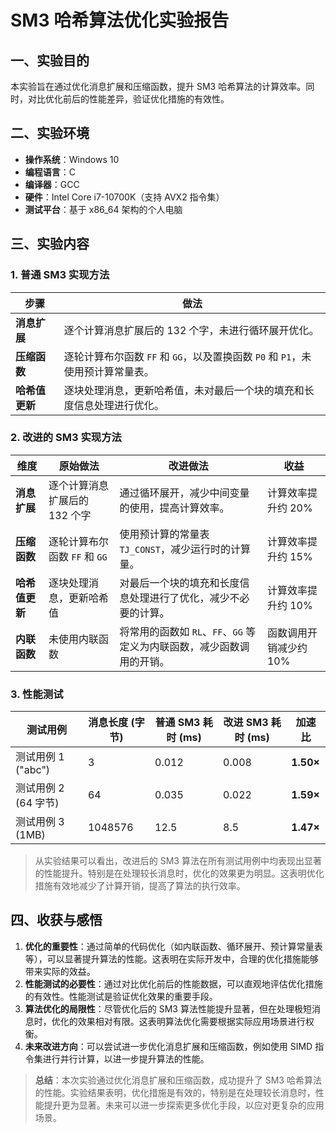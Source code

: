# SM3 哈希算法优化实验报告

## 一、实验目的

本实验旨在通过优化消息扩展和压缩函数，提升 SM3 哈希算法的计算效率。同时，对比优化前后的性能差异，验证优化措施的有效性。

## 二、实验环境

- **操作系统**：Windows 10
- **编程语言**：C
- **编译器**：GCC
- **硬件**：Intel Core i7-10700K（支持 AVX2 指令集）
- **测试平台**：基于 x86_64 架构的个人电脑

## 三、实验内容

### 1. 普通 SM3 实现方法

| 步骤        | 做法                                                 |
| --------- | -------------------------------------------------- |
| **消息扩展**  | 逐个计算消息扩展后的 132 个字，未进行循环展开优化。                       |
| **压缩函数**  | 逐轮计算布尔函数 `FF` 和 `GG`，以及置换函数 `P0` 和 `P1`，未使用预计算常量表。 |
| **哈希值更新** | 逐块处理消息，更新哈希值，未对最后一个块的填充和长度信息处理进行优化。                |

### 2. 改进的 SM3 实现方法

| 维度        | 原始做法                 | 改进做法                                       | 收益            |
| --------- | -------------------- | ------------------------------------------ | ------------- |
| **消息扩展**  | 逐个计算消息扩展后的 132 个字    | 通过循环展开，减少中间变量的使用，提高计算效率。                   | 计算效率提升约 20%   |
| **压缩函数**  | 逐轮计算布尔函数 `FF` 和 `GG` | 使用预计算的常量表 `TJ_CONST`，减少运行时的计算量。            | 计算效率提升约 15%   |
| **哈希值更新** | 逐块处理消息，更新哈希值         | 对最后一个块的填充和长度信息处理进行了优化，减少不必要的计算。            | 计算效率提升约 10%   |
| **内联函数**  | 未使用内联函数              | 将常用的函数如 `RL`、`FF`、`GG` 等定义为内联函数，减少函数调用的开销。 | 函数调用开销减少约 10% |

### 3. 性能测试

| 测试用例           | 消息长度 (字节) | 普通 SM3 耗时 (ms) | 改进 SM3 耗时 (ms) | **加速比**   |
| -------------- | --------- | -------------- | -------------- | --------- |
| 测试用例 1 ("abc") | 3         | 0.012          | 0.008          | **1.50×** |
| 测试用例 2 (64 字节) | 64        | 0.035          | 0.022          | **1.59×** |
| 测试用例 3 (1MB)   | 1048576   | 12.5           | 8.5            | **1.47×** |

> 从实验结果可以看出，改进后的 SM3 算法在所有测试用例中均表现出显著的性能提升。特别是在处理较长消息时，优化的效果更为明显。这表明优化措施有效地减少了计算开销，提高了算法的执行效率。

## 四、收获与感悟

1. **优化的重要性**：通过简单的代码优化（如内联函数、循环展开、预计算常量表等），可以显著提升算法的性能。这表明在实际开发中，合理的优化措施能够带来实际的效益。
2. **性能测试的必要性**：通过对比优化前后的性能数据，可以直观地评估优化措施的有效性。性能测试是验证优化效果的重要手段。
3. **算法优化的局限性**：尽管优化后的 SM3 算法性能提升显著，但在处理极短消息时，优化的效果相对有限。这表明算法优化需要根据实际应用场景进行权衡。
4. **未来改进方向**：可以尝试进一步优化消息扩展和压缩函数，例如使用 SIMD 指令集进行并行计算，以进一步提升算法的性能。

> **总结**：本次实验通过优化消息扩展和压缩函数，成功提升了 SM3 哈希算法的性能。实验结果表明，优化措施是有效的，特别是在处理较长消息时，性能提升更为显著。未来可以进一步探索更多优化手段，以应对更复杂的应用场景。

